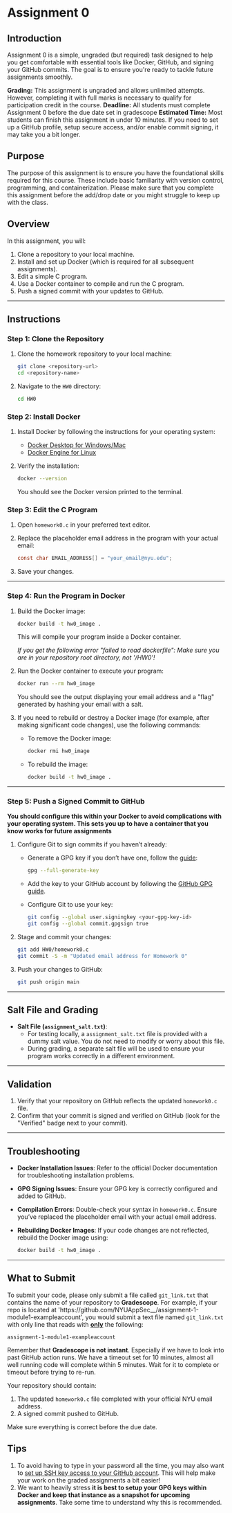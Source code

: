 # Assignment 0

## Introduction

Assignment 0 is a simple, ungraded (but required) task designed to help you get comfortable with essential tools like Docker, GitHub, and signing your GitHub commits. The goal is to ensure you're ready to tackle future assignments smoothly.

**Grading:** This assignment is ungraded and allows unlimited attempts. However, completing it with full marks is necessary to qualify for participation credit in the course.
**Deadline:** All students must complete Assignment 0 before the due date set in gradescope
**Estimated Time:** Most students can finish this assignment in under 10 minutes. If you need to set up a GitHub profile, setup secure access, and/or enable commit signing, it may take you a bit longer.

## Purpose
The purpose of this assignment is to ensure you have the foundational skills required for this course. These include basic familiarity with version control, programming, and containerization. Please make sure that you complete this assignment before the add/drop date or you might struggle to keep up with the class.

## Overview
In this assignment, you will:
1. Clone a repository to your local machine.
2. Install and set up Docker (which is required for all subsequent assignments).
3. Edit a simple C program.
4. Use a Docker container to compile and run the C program.
5. Push a signed commit with your updates to GitHub.

---

## Instructions

### Step 1: Clone the Repository
1. Clone the homework repository to your local machine:

   ```bash
   git clone <repository-url>
   cd <repository-name>
   ```
2. Navigate to the `HW0` directory:

   ```bash
   cd HW0
   ```

### Step 2: Install Docker
1. Install Docker by following the instructions for your operating system:
   - [Docker Desktop for Windows/Mac](https://www.docker.com/products/docker-desktop)
   - [Docker Engine for Linux](https://docs.docker.com/engine/install/)
2. Verify the installation:

   ```bash
   docker --version
   ```
   You should see the Docker version printed to the terminal.

### Step 3: Edit the C Program
1. Open `homework0.c` in your preferred text editor.
2. Replace the placeholder email address in the program with your actual email:
   
   ```c
   const char EMAIL_ADDRESS[] = "your_email@nyu.edu";
   ```
4. Save your changes.

---

### Step 4: Run the Program in Docker
1. Build the Docker image:
   ```bash
   docker build -t hw0_image .
   ```
   This will compile your program inside a Docker container.
   
   *If you get the following error "failed to read dockerfile": Make sure you are in your repository root directory, not '/HW0'!*

3. Run the Docker container to execute your program:
   ```bash
   docker run --rm hw0_image
   ```
   You should see the output displaying your email address and a "flag" generated by hashing your email with a salt.

4. If you need to rebuild or destroy a Docker image (for example, after making significant code changes), use the following commands:
   - To remove the Docker image:

     ```bash
     docker rmi hw0_image
     ```
   - To rebuild the image:

     ```bash
     docker build -t hw0_image .
     ```

---

### Step 5: Push a Signed Commit to GitHub

**You should configure this within your Docker to avoid complications with your operating system. This sets you up to have a container that you know works for future assignments**

1. Configure Git to sign commits if you haven’t already:
   - Generate a GPG key if you don’t have one, follow the [guide](https://docs.github.com/en/authentication/managing-commit-signature-verification/generating-a-new-gpg-key):

     ```bash
     gpg --full-generate-key
     ```
   - Add the key to your GitHub account by following the [GitHub GPG guide](https://docs.github.com/en/authentication/managing-commit-signature-verification/adding-a-gpg-key-to-your-github-account).
   - Configure Git to use your key:

     ```bash
     git config --global user.signingkey <your-gpg-key-id>
     git config --global commit.gpgsign true
     ```

2. Stage and commit your changes:

   ```bash
   git add HW0/homework0.c
   git commit -S -m "Updated email address for Homework 0"
   ```

3. Push your changes to GitHub:

   ```bash
   git push origin main
   ```
---

## Salt File and Grading
- **Salt File (`assignment_salt.txt`)**:
  - For testing locally, a `assignment_salt.txt` file is provided with a dummy salt value. You do not need to modify or worry about this file.
  - During grading, a separate salt file will be used to ensure your program works correctly in a different environment.

---

## Validation
1. Verify that your repository on GitHub reflects the updated `homework0.c` file.
2. Confirm that your commit is signed and verified on GitHub (look for the "Verified" badge next to your commit).

---

## Troubleshooting
- **Docker Installation Issues**:
  Refer to the official Docker documentation for troubleshooting installation problems.
- **GPG Signing Issues**:
  Ensure your GPG key is correctly configured and added to GitHub.
- **Compilation Errors**:
  Double-check your syntax in `homework0.c`. Ensure you’ve replaced the placeholder email with your actual email address.
- **Rebuilding Docker Images**:
  If your code changes are not reflected, rebuild the Docker image using:

  ```bash
  docker build -t hw0_image .
  ```

---

## What to Submit

To submit your code, please only submit a file called `git_link.txt` that contains the name of your repository to **Gradescope**.
For example, if your repo is located at 'h<span>ttps:</span>//github.com/NYUAppSec__/assignment-1-module1-exampleaccount', you would submit a text file named `git_link.txt` with only line that reads with <ins><b>only</b></ins> the following:

    assignment-1-module1-exampleaccount

Remember that <b>Gradescope is not instant</b>. Especially if we have to look into past GitHub action runs. We have a timeout set for 10 minutes, almost all well running code will complete within 5 minutes. Wait for it to complete or timeout before trying to re-run. 

Your repository should contain:

1. The updated `homework0.c` file completed with your official NYU email address.
2. A signed commit pushed to GitHub.

Make sure everything is correct before the due date. 

## Tips

1. To avoid having to type in your password all the time, you may also want to [set up SSH key access to your GitHub account](https://docs.github.com/en/authentication/connecting-to-github-with-ssh/about-ssh). This will help make your work on the graded assignments a bit easier!
2. We want to heavily stress **it is best to setup your GPG keys within Docker and keep that instance as a snapshot for upcoming assignments**. Take some time to understand why this is recommended. 
